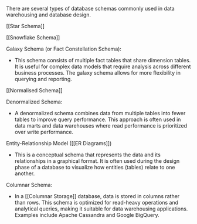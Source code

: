 There are several types of database schemas commonly used in data warehousing and database design.

[[Star Schema]]

[[Snowflake Schema]]

Galaxy Schema (or Fact Constellation Schema):
   - This schema consists of multiple fact tables that share dimension tables. It is useful for complex data models that require analysis across different business processes. The galaxy schema allows for more flexibility in querying and reporting.

[[Normalised Schema]]

Denormalized Schema:
   - A denormalized schema combines data from multiple tables into fewer tables to improve query performance. This approach is often used in data marts and data warehouses where read performance is prioritized over write performance.

Entity-Relationship Model ([[ER Diagrams]])
   - This is a conceptual schema that represents the data and its relationships in a graphical format. It is often used during the design phase of a database to visualize how entities (tables) relate to one another.

Columnar Schema:
   - In a [[Columnar Storage]] database, data is stored in columns rather than rows. This schema is optimized for read-heavy operations and analytical queries, making it suitable for data warehousing applications. Examples include Apache Cassandra and Google BigQuery.

